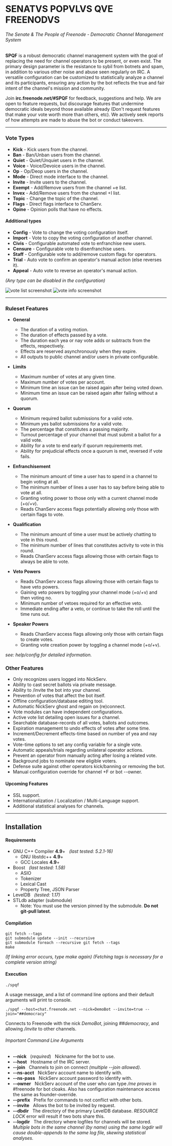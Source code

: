 # SENATVS POPVLVS QVE FREENODVS
###### The Senate & The People of Freenode - Democratic Channel Management System

**SPQF** is a robust democratic channel management system with the goal of 
replacing the need for channel operators to be present, or even exist. 
The primary design parameter is the resistance to sybil from botnets and 
spam, in addition to various other noise and abuse seen regularly on IRC.
A versatile configuration can be customized to statistically analyze a channel and
its participants, ensuring any action by the bot reflects the true and fair
intent of the channel's mission and community.

Join **irc.freenode.net/#SPQF** for feedback, suggestions and help.
We are open to feature requests, but discourage features that undermine democratic
ideals beyond those available already (Don't request features that make your vote worth more
than others, etc). We actively seek reports of how attempts are made to abuse the bot
or conduct takeovers.


----


### Vote Types
* **Kick** - Kick users from the channel.
* **Ban** - Ban/Unban users from the channel.
* **Quiet** - Quiet/Unquiet users in the channel.
* **Voice** - Voice/Devoice users in the channel.
* **Op** - Op/Deop users in the channel.
* **Mode** - Direct mode interface to the channel.
* **Invite** - Invite users to the channel.
* **Exempt** - Add/Remove users from the channel +e list.
* **Invex** - Add/Remove users from the channel +I list.
* **Topic** - Change the topic of the channel.
* **Flags** - Direct flags interface to ChanServ.
* **Opine** - Opinion polls that have no effects.

#### Additional types
* **Config** - Vote to change the voting configuration itself.
* **Import** - Vote to copy the voting configuration of another channel.
* **Civis** - Configurable automated vote to enfranchise new users.
* **Censure** - Configurable vote to disenfranchise users.
* **Staff** - Configurable vote to add/remove custom flags for operators.
* **Trial** - Auto vote to confirm an operator's manual action (else reverses it).
* **Appeal** - Auto vote to reverse an operator's manual action.


*(Any type can be disabled in the configuration)*



![vote list screenshot](http://i.imgur.com/xf24L54.png)
![vote info screenshot](http://i.imgur.com/NI5cxns.png)


----


### Ruleset Features


* **General**
	* The duration of a voting motion.
	* The duration of effects passed by a vote.
	* The duration each yea or nay vote adds or subtracts from the effects, respectively.
	* Effects are reserved asynchronously when they expire.
	* All outputs to public channel and/or users in private configurable.


* **Limits**
    * Maximum number of votes at any given time.
    * Maximum number of votes per account.
    * Minimum time an issue can be raised again after being voted down.
    * Minimum time an issue can be raised again after failing without a quorum.


* **Quorum**
    * Minimum required ballot submissions for a valid vote.
    * Minimum yes ballot submissions for a valid vote.
    * The percentage that constitutes a passing majority.
    * Turnout percentage of your channel that must submit a ballot for a valid vote.
    * Ability for a vote to end early if quorum requirements met.
    * Ability for prejudicial effects once a quorum is met, reversed if vote fails.


* **Enfranchisement**
    * The minimum amount of time a user has to spend in a channel to begin voting at all.
    * The minimum number of lines a user has to say before being able to vote at all.
	* Granting voting power to those only with a current channel mode (+o/+v).
    * Reads ChanServ access flags potentially allowing only those with certain flags to vote.


* **Qualification**
    * The minimum amount of time a user must be actively chatting to vote in this round.
    * The minimum number of lines that constitutes activity to vote in this round.
    * Reads ChanServ access flags allowing those with certain flags to always be able to vote.


* **Veto Powers**
    * Reads ChanServ access flags allowing those with certain flags to have veto powers.
    * Gaining veto powers by toggling your channel mode (+o/+v) and then voting no.
    * Minimum number of vetoes required for an effective veto.
    * Immediate ending after a veto, or continue to take the roll until the time runs out.


* **Speaker Powers**
    * Reads ChanServ access flags allowing only those with certain flags to create votes.
    * Granting vote creation power by toggling a channel mode (+o/+v).


*see: help/config for detailed information.*


### Other Features


* Only recognizes users logged into NickServ.
* Ability to cast secret ballots via private message.
* Ability to /invite the bot into your channel.
* Prevention of votes that affect the bot itself.
* Offline configuration/database editing tool.
* Automatic NickServ ghost and regain on (re)connect.
* Vote modules can have independent configurations.
* Active vote list detailing open issues for a channel.
* Searchable database-records of all votes, ballots and outcomes.
* Expiration management to undo effects of votes after some time.
* Increment/Decrement effects-time based on number of yea and nay votes.
* Vote-time options to set any config variable for a single vote.
* Automatic appeals/trials regarding unilateral operator actions.
* Prevent an operator from manually acting after losing a related vote.
* Background jobs to nominate new eligible voters.
* Defense suite against other operators kick/banning or removing the bot.
* Manual configuration override for channel +F or bot --owner.


#### Upcoming Features

* SSL support.
* Internationalization / Localization / Multi-Language support.
* Additional statistical analyses for channels.

----


## Installation


#### Requirements

* GNU C++ Compiler **4.9**+ &nbsp; *(last tested: 5.2.1-16)*
	* GNU libstdc++ **4.9**+
	* GCC Locales **4.9**+
* Boost &nbsp; *(last tested: 1.58)*
	* ASIO
    * Tokenizer
    * Lexical Cast
    * Property Tree, JSON Parser
* LevelDB &nbsp; *(tested: 1.17)*
* STLdb adapter (submodule)
	* Note: You must use the version pinned by the submodule. **Do not git-pull latest**.


#### Compilation

	git fetch --tags
	git submodule update --init --recursive
	git submodule foreach --recursive git fetch --tags
	make

*(If linking error occurs, type make again)*
*(Fetching tags is necessary for a complete version string)*


#### Execution

	./spqf

A usage message, and a list of command line options and their default arguments will print to console.

	./spqf --host=chat.freenode.net --nick=DemoBot --invite=true --join="##democracy"

Connects to Freenode with the nick *DemoBot*, joining *##democracy*, and allowing */invite* to other
channels.


###### Important Command Line Arguments
* **--nick** &nbsp; (*required*) &nbsp; Nickname for the bot to use.
* **--host** &nbsp; Hostname of the IRC server.
* **--join** &nbsp; Channels to join on connect *(multiple --join allowed)*.
* **--ns-acct** &nbsp; NickServ account name to identify with.
* **--ns-pass** &nbsp; NickServ account password to identify with.
* **--owner** &nbsp; NickServ account of the user who can type */me proves* in #freenode for bot cloaks. Also has configuration maintenance access the same as founder-override.
* **--prefix** &nbsp; Prefix for commands to not conflict with other bots.
* **--invite** &nbsp; Allows the bot to be invited by request.
* **--dbdir** &nbsp; The directory of the primary LevelDB database. *RESOURCE LOCK* error will result if two bots share this.
* **--logdir** &nbsp; The directory where logfiles for channels will be stored. *Multiple bots in the same channel (by name) using the same logdir will cause double-appends to the same log file, skewing statistical analyses.*
